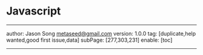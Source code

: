 # Javascript
---
author: Jason Song <metaseed@gmail.com>
version: 1.0.0
tag: [duplicate,help wanted,good first issue,data]
subPage: [277,303,231]
enable: [toc]

---